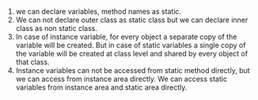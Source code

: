 1. we can declare variables, method names as static.
2. We can not declare outer class as static class but we can declare inner class as non static class.
3. In case of instance variable, for every object a separate copy of the variable will be created. But in case of 
static variables a single copy of the variable will be  created at class level and shared by every object of that class.
4. Instance variables can not be accessed from static method directly, but we can access from instance area 
directly. We can access static variables from instance area and static area directly. 